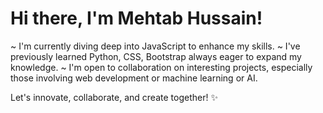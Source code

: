 # Hi there, I'm Mehtab Hussain! 

~ I'm currently diving deep into JavaScript to enhance my skills.
~ I've previously learned Python, CSS, Bootstrap always eager to expand my knowledge.
~ I'm open to collaboration on interesting projects, especially those involving web development or machine learning or AI.
  

Let's innovate, collaborate, and create together! ✨

